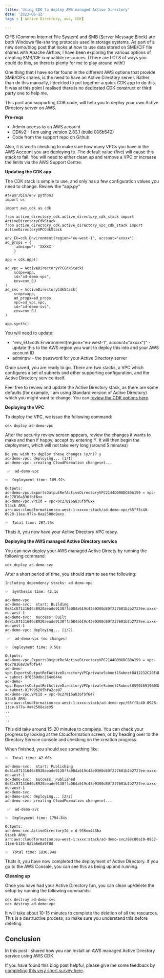 ```yaml
---
title: 'Using CDK to deploy AWS managed Active Directory'
date: '2023-06-12'
tags : [ Active Directory, aws, CDK]

---
```


CIFS (Common Internet File System) and SMB (Server Message Block) are both Windows file-sharing protocols used in storage systems. As part of a new demo/blog post that looks at how to use data stored on SMB/CIF file shares with Apache Airflow, I have been exploring the various options of creating SMB/CIF compatible resources. (There are LOTS of ways you could do this, so there is plenty for me to play around with!)

One thing that I have so far found in the different AWS options that provide SMB/CIFs shares, is the need to have an Active Directory server. Rather than do this manually, I decided to put together a quick CDK app to do this. It was at this point I realised there is no dedicated CDK construct or third party one to help me.

This post and supporting CDK code, will help you to deploy your own Active Directory server on AWS.

**Pre-reqs**

* Admin access to an AWS account
* CDKv2 - I am using version 2.83.1 (build 006b542)
* Code from the support repo on Github

Also, it is worth checking to make sure how many VPCs you have in the AWS Account you are deploying to. The default value (five) will cause this stack to fail. You will need to either clean up and remove a VPC or increase the limits via the AWS Support Centre.

**Updating the CDK app**

The CDK stack is simple to use, and only has a few configuration values you need to change. Review the "app.py"

```
#!/usr/bin/env python3
import os

import aws_cdk as cdk

from active_directory_cdk.active_directory_cdk_stack import ActiveDirectoryCdkStack
from active_directory_cdk.active_directory_vpc_cdk_stack import ActiveDirectoryVPCCdkStack

env_EU=cdk.Environment(region="eu-west-1", account="xxxxx")
ad_props = {
    'adminpw': 'XXXXX'
    }

app = cdk.App()

ad_vpc = ActiveDirectoryVPCCdkStack(
    scope=app,
    id="ad-demo-vpc",
    env=env_EU
)
ad_svc = ActiveDirectoryCdkStack(
    scope=app,
    ad_props=ad_props,
    vpc=ad_vpc.vpc,
    id="ad-demo-svc",
    env=env_EU
)

app.synth()

```

You will need to update:

* "env_EU=cdk.Environment(region="eu-west-1", account="xxxxx")" - update this to the AWS region you want to deploy this into and your AWS account ID
* adminpw - the password for your Active Directory server

Once saved, you are ready to go. There are two stacks, a VPC which configures a set of subnets and other supporting configuration, and the Active Directory service itself.

Feel free to review and update the Active Directory stack, as there are some defaults (for example, I am using Standard version of Active Directory) which you might want to change. You can [review the CDK options here](https://aws-oss.beachgeek.co.uk/2wx).

**Deploying the VPC**

To deploy the VPC, we issue the following command:

```
cdk deploy ad-demo-vpc
```

After the security review screen appears, review the changes it wants to make and then if  happy, accept by entering Y. It will then begin the deployment, which will not take very long (around 5 minutes)

```
Do you wish to deploy these changes (y/n)? y
ad-demo-vpc: deploying... [1/1]
ad-demo-vpc: creating CloudFormation changeset...

 ✅  ad-demo-vpc

✨  Deployment time: 189.92s

Outputs:
ad-demo-vpc.ExportsOutputRefActiveDirectoryVPC2144D098DCB0A199 = vpc-0c27816a836fbf6xx
ad-demo-vpc.VPCId = vpc-0c27816a836fbf6xx
Stack ARN:
arn:aws:cloudformation:eu-west-1:xxxxx:stack/ad-demo-vpc/65ff5c40-0928-11ee-977a-0aa2508e9exx

✨  Total time: 207.76s
```

Thats it, you now have your Active Directory VPC ready.

**Deploying the AWS managed Active Directory service**

You can now deploy your AWS managed Active Directy by running the following command:

```
cdk deploy ad-demo-svc
```
After a short period of time, you should start to see the following:


```
Including dependency stacks: ad-demo-vpc

✨  Synthesis time: 42.1s

ad-demo-vpc
ad-demo-svc:  start: Building 0e81c87131646c8920aeade9138ffa084a619c43e9300d80f227601b2b2727ee:xxxx-eu-west-1
ad-demo-svc:  success: Built 0e81c87131646c8920aeade9138ffa084a619c43e9300d80f227601b2b2727ee:xxxx-eu-west-1
ad-demo-vpc: deploying... [1/2]

 ✅  ad-demo-vpc (no changes)

✨  Deployment time: 0.56s

Outputs:
ad-demo-vpc.ExportsOutputRefActiveDirectoryVPC2144D098DCB0A199 = vpc-0c27816a836fbf647
ad-demo-vpc.ExportsOutputRefActiveDirectoryVPCprivateSubnet1Subnet8412232C20F4D83D = subnet-0f0559dbc264e044e
ad-demo-vpc.ExportsOutputRefActiveDirectoryVPCprivateSubnet2Subnet8590169196038FD9 = subnet-017995205bfa2ce07
ad-demo-vpc.VPCId = vpc-0c27816a836fbf647
Stack ARN:
arn:aws:cloudformation:eu-west-1:xxxx:stack/ad-demo-vpc/65ff5c40-0928-11ee-977a-0aa2508e9e95
..
..
..

```

This did take around 15-20 minutes to complete. You can check your progress by looking at the Cloudformation screen, or by heading over to the Directory Service console and checking on the creation progress.

When finished, you should see something like:


```
✨  Total time: 42.66s

ad-demo-svc:  start: Publishing 0e81c87131646c8920aeade9138ffa084a619c43e9300d80f227601b2b2727ee:xxxx-eu-west-1
ad-demo-svc:  success: Published 0e81c87131646c8920aeade9138ffa084a619c43e9300d80f227601b2b2727ee:xxxx-eu-west-1
ad-demo-svc
ad-demo-svc: deploying... [2/2]
ad-demo-svc: creating CloudFormation changeset...

 ✅  ad-demo-svc

✨  Deployment time: 1794.84s

Outputs:
ad-demo-svc.ActiveDirectoryId = d-936xx443ba
Stack ARN:
arn:aws:cloudformation:eu-west-1:xxxx:stack/ad-demo-svc/88c80a10-0932-11ee-b326-0a5a6e0a9f8d

✨  Total time: 1836.94s
```

Thats it, you have now completed the deployment of Active Directory. If you go to the AWS Console, you can see this as being up and running.

**Cleaning up**

Once you have had your Active Directory fun, you can clean up/delete the setup by running the following commands:

```
cdk destroy ad-demo-svc
cdk destroy ad-demo-vpc
```

It will take about 10-15 minutes to complete the deletion of all the resources. This is a destructive process, so make sure you understand this before deleting.


## Conclusion

In this post I shared how you can install an AWS managed Active Directory service using AWS CDK.

If you have found this blog post helpful, please give me some feedback by [completing this very short survey here](https://pulse.buildon.aws/survey/D4L9Y3II).
